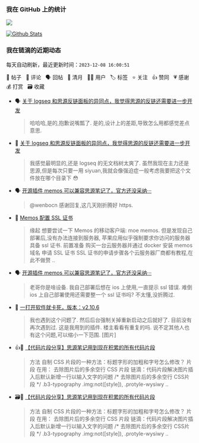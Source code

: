 ### 我在 GitHub 上的统计

<a title="Hits" target="_blank" href="https://github.com/Crowds21/Crowds21"><img src="https://hits.b3log.org/crowds21/crowds21.svg"></a>

[![Github Stats](https://github-readme-stats.vercel.app/api?username=crowds21&theme=tokyonight&show_icons=true)](https://github.com/crowds21)

<!--events start -->

### 我在链滴的近期动态

每天自动刷新，最近更新时间：`2023-12-08 16:00:51`

📝 帖子 &nbsp; 💬 评论 &nbsp; 🗣 回帖 &nbsp; 🌙 清月 &nbsp; 👨‍💻 用户 &nbsp; 🏷️ 标签 &nbsp; ⭐️ 关注 &nbsp; 👍 赞同 &nbsp; 💗 感谢 &nbsp; 💰 打赏 &nbsp; 🗃 收藏

* 🗣 [关于 logseq 和思源反链面板的异同点，我觉得思源的反链还需要进一步开发](https://ld246.com/article/1701445627641/comment/1701483064052#comments)

  > 哈哈哈,是的,抱歉说嘴瓢了. 是的,设计上的差距,导致怎么用都感觉差点意思.
* 💬 [关于 logseq 和思源反链面板的异同点，我觉得思源的反链还需要进一步开发](https://ld246.com/article/1701445627641/comment/1701481137910#comments)

  > 我感觉最明显的,还是 logseq 的无文档树太爽了. 虽然我现在主力还是思源,但是每次只要一用 siyuan,我就会像强迫症一般考虑我要把这个文件放在哪个目录下 😳
* 🗣 [开源插件 memos 可以兼容思源笔记了，官方还没采纳···](https://ld246.com/article/1696410418244/comment/1698135912735#comments)

  > @wenbocn 感谢回复,这几天刚折腾好 https.
* 📝 [Memos 配置 SSL 证书](https://ld246.com/article/1701480797968)

  > 缘起 想要尝试一下 Memos 的移动客户端: moe memos. 但是发现自己部署后,没有办法连接到服务器, 苹果应用似乎强制要求你访问的服务器具备 ssl 证书. 前置准备 购买一台云服务器并通过 docker 安装 memos 域名 申请 SSL 证书 SSL 证书的申请步骤各个云服务器厂商都有教程,在此不做赘 ..
* 🗣 [开源插件 memos 可以兼容思源笔记了，官方还没采纳···](https://ld246.com/article/1696410418244/comment/1698135912735#comments)

  > 老哥你是啥设备. 我自己部署后想在 ios 上使用,一直提示 ssl 错误. 难倒 ios 上自己部署使用还需要整一个 ssl 证书吗? 不太懂,没折腾过.
* 💬 [一打开软件就卡死，版本：v2.10.6](https://ld246.com/article/1700548414564/comment/1700571986208#comments)

  > 我也遇到这个问题了. 然后后台强制关掉重新启动之后就好了. 目前没有再次遇到过. 这是我用到的插件. 楼主看看有重复的吗. 说不定其他人也有这个问题,可以缩小一下范围. [图片]
* 👍📝 [【代码片段分享】思源笔记用到现在积累的所有代码片段](https://ld246.com/article/1700551933609)

  > 方法 自制 CSS 片段的一种方法：标题字形的加粗和字号怎么修改？ 片段 在用： 去除图片后的多余空行 CSS 片段 链滴：代码片段解决图片插入后默认新增一行以输入文字的问题 /* 去除图片后的多余空行 CSS片段 */ .b3-typography .img:not([style]), .protyle-wysiwy ..
* 🗃📝 [【代码片段分享】思源笔记用到现在积累的所有代码片段](https://ld246.com/article/1700551933609)

  > 方法 自制 CSS 片段的一种方法：标题字形的加粗和字号怎么修改？ 片段 在用： 去除图片后的多余空行 CSS 片段 链滴：代码片段解决图片插入后默认新增一行以输入文字的问题 /* 去除图片后的多余空行 CSS片段 */ .b3-typography .img:not([style]), .protyle-wysiwy ..


<!--events end -->
